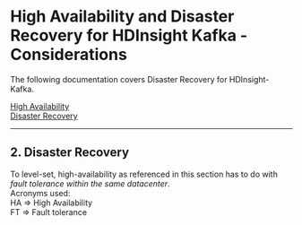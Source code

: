 # High Availability and Disaster Recovery for HDInsight Kafka - Considerations

The following documentation covers Disaster Recovery for HDInsight-Kafka.

[High Availability](README.md#1--high-availability)<br>
[Disaster Recovery]()
<hr>

## 2.  Disaster Recovery
To level-set, high-availability as referenced in this section has to do with *fault tolerance within the same datacenter*.<BR>
Acronyms used:<BR>
HA => High Availability<BR>
FT => Fault tolerance<BR>
